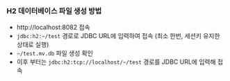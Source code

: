 ### H2 데이터베이스 파일 생성 방법
- http://localhost:8082 접속
- `jdbc:h2:~/test` 경로로 JDBC URL에 입력하여 접속 (최소 한번, 세션키 유지한 상태로 실행)
- `~/test.mv.db` 파일 생성 확인
- 이후 부터는 `jdbc:h2:tcp://localhost/~/test` 경로를 JDBC URL에 입력해 접속